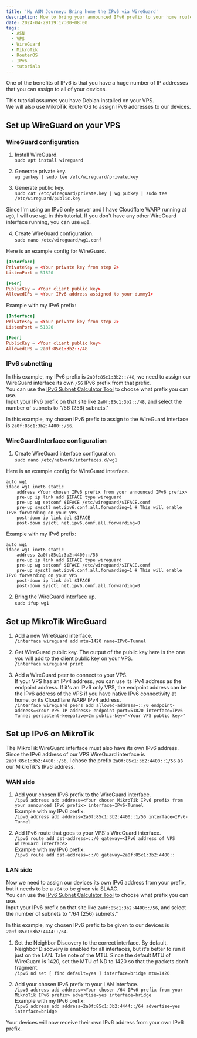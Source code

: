 ```yaml
---
title: 'My ASN Journey: Bring home the IPv6 via WireGuard'
description: How to bring your announced IPv6 prefix to your home router using WireGuard on MikroTik
date: 2024-04-29T19:17:00+08:00
tags:
  - ASN
  - VPS
  - WireGuard
  - MikroTik
  - RouterOS
  - IPv6
  - tutorials
---
```

One of the benefits of IPv6 is that you have a huge number of IP addresses that you can assign to all of your devices.

This tutorial assumes you have Debian installed on your VPS.\
We will also use MikroTik RouterOS to assign IPv6 addresses to our devices.

## Set up WireGuard on your VPS

### WireGuard configuration

1. Install WireGuard.\
`sudo apt install wireguard`

2. Generate private key.\
`wg genkey | sudo tee /etc/wireguard/private.key`

3. Generate public key.\
`sudo cat /etc/wireguard/private.key | wg pubkey | sudo tee /etc/wireguard/public.key`

Since I'm using an IPv6 only server and I have Cloudflare WARP running at `wg0`, I will use `wg1` in this tutorial. If you don't have any other WireGuard interface running, you can use `wg0`.

4. Create WireGuard configuration.\
`sudo nano /etc/wireguard/wg1.conf`

Here is an example config for WireGuard.

```conf
[Interface]
PrivateKey = <Your private key from step 2>
ListenPort = 51820

[Peer]
PublicKey = <Your client public key>
AllowedIPs = <Your IPv6 address assigned to your dummy1>
```

Example with my IPv6 prefix:

```conf
[Interface]
PrivateKey = <Your private key from step 2>
ListenPort = 51820

[Peer]
PublicKey = <Your client public key>
AllowedIPs = 2a0f:85c1:3b2::/48
```

### IPv6 subnetting

In this example, my IPv6 prefix is `2a0f:85c1:3b2::/48`, we need to assign our WireGuard interface its own `/56` IPv6 prefix from that prefix.\
You can use the [IPv6 Subnet Calculator Tool](https://www.site24x7.com/tools/ipv6-subnetcalculator.html) to choose what prefix you can use.\
Input your IPv6 prefix on that site like `2a0f:85c1:3b2::/48`, and select the number of subnets to "/56 (256) subnets."

In this example, my chosen IPv6 prefix to assign to the WireGuard interface is `2a0f:85c1:3b2:4400::/56`.

### WireGuard Interface configuration

1. Create WireGuard interface configuration.\
`sudo nano /etc/network/interfaces.d/wg1`

Here is an example config for WireGuard interface.

```text
auto wg1
iface wg1 inet6 static
    address <Your chosen IPv6 prefix from your announced IPv6 prefix>
    pre-up ip link add $IFACE type wireguard
    pre-up wg setconf $IFACE /etc/wireguard/$IFACE.conf
    pre-up sysctl net.ipv6.conf.all.forwarding=1 # This will enable IPv6 forwarding on your VPS
    post-down ip link del $IFACE
    post-down sysctl net.ipv6.conf.all.forwarding=0
```

Example with my IPv6 prefix:

```text
auto wg1
iface wg1 inet6 static
    address 2a0f:85c1:3b2:4400::/56
    pre-up ip link add $IFACE type wireguard
    pre-up wg setconf $IFACE /etc/wireguard/$IFACE.conf
    pre-up sysctl net.ipv6.conf.all.forwarding=1 # This will enable IPv6 forwarding on your VPS
    post-down ip link del $IFACE
    post-down sysctl net.ipv6.conf.all.forwarding=0
```

2. Bring the WireGuard interface up.\
`sudo ifup wg1`

## Set up MikroTik WireGuard

1. Add a new WireGuard interface.\
`/interface wireguard add mtu=1420 name=IPv6-Tunnel`

2. Get WireGuard public key. The output of the public key here is the one you will add to the client public key on your VPS.\
`/interface wireguard print`

3. Add a WireGuard peer to connect to your VPS.\
If your VPS has an IPv4 address, you can use its IPv4 address as the endpoint address. If it's an IPv6 only VPS, the endpoint address can be the IPv6 address of the VPS if you have native IPv6 connectivity at home, or its Cloudflare WARP IPv4 address.\
`/interface wireguard peers add allowed-address=::/0 endpoint-address=<Your VPS IP address> endpoint-port=51820 interface=IPv6-Tunnel persistent-keepalive=2m public-key="<Your VPS public key>"`

## Set up IPv6 on MikroTik

The MikroTik WireGuard interface must also have its own IPv6 address.\
Since the IPv6 address of our VPS WireGuard interface is `2a0f:85c1:3b2:4400::/56`, I chose the prefix `2a0f:85c1:3b2:4400::1/56` as our MikroTik's IPv6 address.

### WAN side

1. Add your chosen IPv6 prefix to the WireGuard interface.\
`/ipv6 address add address=<Your chosen MikroTik IPv6 prefix from your announced IPv6 prefix> interface=IPv6-Tunnel`\
Example with my IPv6 prefix:\
`/ipv6 address add address=2a0f:85c1:3b2:4400::1/56 interface=IPv6-Tunnel`

2. Add IPv6 route that goes to your VPS's WireGuard interface.\
`/ipv6 route add dst-address=::/0 gateway=<IPv6 address of VPS WireGuard interface>`\
Example with my IPv6 prefix:\
`/ipv6 route add dst-address=::/0 gateway=2a0f:85c1:3b2:4400::`

### LAN side

Now we need to assign our devices its own IPv6 address from your prefix, but it needs to be a `/64` to be given via SLAAC.\
You can use the [IPv6 Subnet Calculator Tool](https://www.site24x7.com/tools/ipv6-subnetcalculator.html) to choose what prefix you can use.\
Input your IPv6 prefix on that site like `2a0f:85c1:3b2:4400::/56`, and select the number of subnets to "/64 (256) subnets."

In this example, my chosen IPv6 prefix to be given to our devices is `2a0f:85c1:3b2:4444::/64`.

1. Set the Neighbor Discovery to the correct interface. By default, Neighbor Discovery is enabled for all interfaces, but it's better to run it just on the LAN. Take note of the MTU. Since the default MTU of WireGuard is 1420, set the MTU of ND to 1420 so that the packets don't fragment.\
`/ipv6 nd set [ find default=yes ] interface=bridge mtu=1420`

2. Add your chosen IPv6 prefix to your LAN interface.\
`/ipv6 address add address=<Your chosen /64 IPv6 prefix from your MikroTik IPv6 prefix> advertise=yes interface=bridge`\
Example with my IPv6 prefix:\
`/ipv6 address add address=2a0f:85c1:3b2:4444::/64 advertise=yes interface=bridge`

Your devices will now receive their own IPv6 address from your own IPv6 prefix.